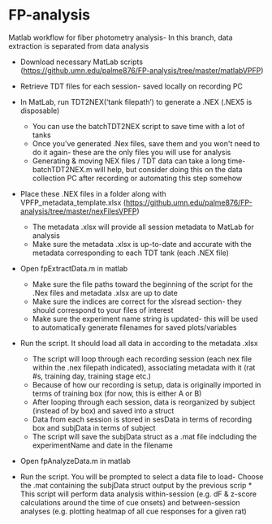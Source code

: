 # FP-analysis
 Matlab workflow for fiber photometry analysis- In this branch, data extraction is separated from data analysis

* Download necessary MatLab scripts (https://github.umn.edu/palme876/FP-analysis/tree/master/matlabVPFP)

* Retrieve TDT files for each session- saved locally on recording PC 

* In MatLab, run TDT2NEX(‘tank filepath’) to generate a .NEX (.NEX5 is disposable)
     * You can use the batchTDT2NEX script to save time with a lot of tanks
     * Once you've generated .Nex files, save them and you won't need to do it again- these are the only files you will use for analysis
     * Generating & moving NEX files / TDT data can take a long time- batchTDT2NEX.m will help, but consider doing this on the data collection PC after recording or automating this step somehow
     
* Place these .NEX files in a folder along with VPFP_metadata_template.xlsx (https://github.umn.edu/palme876/FP-analysis/tree/master/nexFilesVPFP)
     * The metadata .xlsx will provide all session metadata to MatLab for analysis
     * Make sure the metadata .xlsx is up-to-date and accurate with the metadata corresponding to each TDT tank (each .NEX file) 

* Open fpExtractData.m in matlab
     * Make sure the file paths toward the beginning of the script for the .Nex files and metadata .xlsx are up to date 
     * Make sure the indices are correct for the xlsread section- they should correspond to your files of interest
     * Make sure the experiment name string is updated- this will be used to automatically generate filenames for saved plots/variables

* Run the script. It should load all data in according to the metadata .xlsx
     * The script will loop through each recording session (each nex file within the .nex filepath indicated), associating metadata with it (rat #s, training day, training stage etc.)
     * Because of how our recording is setup, data is originally imported in terms of training box (for now, this is either A or B)
     * After looping through each session, data is reorganized by subject (instead of by box) and saved into a struct 
     * Data from each session is stored in sesData in terms of recording box and subjData in terms of subject
     * The script will save the subjData struct as a .mat file indcluding the experimentName and date in the filename 
* Open fpAnalyzeData.m in matlab
* Run the script. You will be prompted to select a data file to load- Choose the .mat containing the subjData struct output by the previous scrip
      * This script will perform data analysis within-session (e.g. dF & z-score calculations around the time of cue onsets) and between-session analyses (e.g. plotting heatmap of all cue responses for a given rat)
